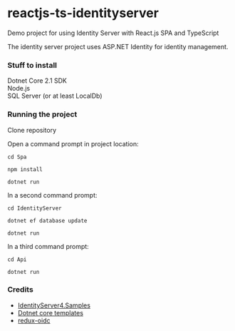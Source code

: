 # reactjs-ts-identityserver
Demo project for using Identity Server with React.js SPA and TypeScript

The identity server project uses ASP.NET Identity for identity management.


### Stuff to install

Dotnet Core 2.1 SDK  
Node.js  
SQL Server (or at least LocalDb)

### Running the project

Clone repository

Open a command prompt in project location:

`cd Spa`

`npm install`

`dotnet run`


In a second command prompt:

`cd IdentityServer`

`dotnet ef database update`

`dotnet run`

In a third command prompt:


`cd Api`

`dotnet run`

### Credits

* [IdentityServer4.Samples](https://github.com/IdentityServer/IdentityServer4.Samples)
* [Dotnet core templates](https://github.com/aspnet/JavaScriptServices) 
* [redux-oidc](https://github.com/maxmantz/redux-oidc)
